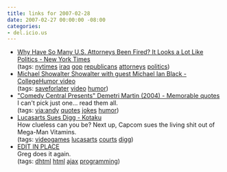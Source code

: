 ```yaml
---
title: links for 2007-02-28
date: 2007-02-27 00:00:00 -08:00
categories:
- del.icio.us
---
```


<ul class="delicious">
	<li>
		<div class="delicious-link"><a href="http://www.nytimes.com/2007/02/26/opinion/26mon4.html?em&ex=1172638800&en=644b7707576bf9a4&ei=5087%0A">Why Have So Many U.S. Attorneys Been Fired? It Looks a Lot Like Politics - New York Times</a></div>
		<div class="delicious-tags">(tags: <a href="http://del.icio.us/torrez/nytimes">nytimes</a> <a href="http://del.icio.us/torrez/iraq">iraq</a> <a href="http://del.icio.us/torrez/gop">gop</a> <a href="http://del.icio.us/torrez/republicans">republicans</a> <a href="http://del.icio.us/torrez/attorneys">attorneys</a> <a href="http://del.icio.us/torrez/politics">politics</a>)</div>
	</li>
	<li>
		<div class="delicious-link"><a href="http://www.collegehumor.com/video:1744730">Michael Showalter Showalter with guest Michael Ian Black - CollegeHumor video</a></div>
		<div class="delicious-tags">(tags: <a href="http://del.icio.us/torrez/saveforlater">saveforlater</a> <a href="http://del.icio.us/torrez/video">video</a> <a href="http://del.icio.us/torrez/humor">humor</a>)</div>
	</li>
	<li>
		<div class="delicious-link"><a href="http://www.imdb.com/title/tt0826314/quotes">"Comedy Central Presents" Demetri Martin (2004) - Memorable quotes</a></div>
		<div class="delicious-extended">I can't pick just one... read them all.</div>
		<div class="delicious-tags">(tags: <a href="http://del.icio.us/torrez/via:andy">via:andy</a> <a href="http://del.icio.us/torrez/quotes">quotes</a> <a href="http://del.icio.us/torrez/jokes">jokes</a> <a href="http://del.icio.us/torrez/humor">humor</a>)</div>
	</li>
	<li>
		<div class="delicious-link"><a href="http://kotaku.com/gaming/the-dig/lucasarts-sues-digg-239913.php">Lucasarts Sues Digg - Kotaku</a></div>
		<div class="delicious-extended">How clueless can you be? Next up, Capcom sues the living shit out of Mega-Man Vitamins.</div>
		<div class="delicious-tags">(tags: <a href="http://del.icio.us/torrez/videogames">videogames</a> <a href="http://del.icio.us/torrez/lucasarts">lucasarts</a> <a href="http://del.icio.us/torrez/courts">courts</a> <a href="http://del.icio.us/torrez/digg">digg</a>)</div>
	</li>
	<li>
		<div class="delicious-link"><a href="http://gregtaff.com/misc/editRegions/">EDIT IN PLACE</a></div>
		<div class="delicious-extended">Greg does it again.</div>
		<div class="delicious-tags">(tags: <a href="http://del.icio.us/torrez/dhtml">dhtml</a> <a href="http://del.icio.us/torrez/html">html</a> <a href="http://del.icio.us/torrez/ajax">ajax</a> <a href="http://del.icio.us/torrez/programming">programming</a>)</div>
	</li>
</ul>
